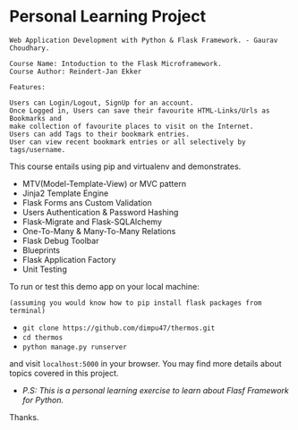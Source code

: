 Personal Learning Project
=========================
~~~~~~~~~~~~~~~~~~~~~~~~~~~~~~~~~~~~~~~~~~~~~~~~~~~~~~~~~~~~~~~~~~~~~~~~~~~~~~~~~~
Web Application Development with Python & Flask Framework. - Gaurav Choudhary.

Course Name: Intoduction to the Flask Microframework.
Course Author: Reindert-Jan Ekker

Features:

Users can Login/Logout, SignUp for an account.
Once Logged in, Users can save their favourite HTML-Links/Urls as Bookmarks and 
make collection of favourite places to visit on the Internet.
Users can add Tags to their bookmark entries.
User can view recent bookmark entries or all selectively by tags/username.

~~~~~~~~~~~~~~~~~~~~~~~~~~~~~~~~~~~~~~~~~~~~~~~~~~~~~~~~~~~~~~~~~~~~~~~~~~~~~~~~~~
This course entails using pip and virtualenv and demonstrates.

- MTV(Model-Template-View) or MVC pattern
- Jinja2 Template Engine
- Flask Forms ans Custom Validation
- Users Authentication & Password Hashing
- Flask-Migrate and Flask-SQLAlchemy
- One-To-Many & Many-To-Many Relations
- Flask Debug Toolbar
- Blueprints
- Flask Application Factory
- Unit Testing

To run or test this demo app on your local machine:
~~~~~~~~~~~~~~~~~~~~~~~~~~~~~~~~~~~~~~~~~~~~~~~~~~~~~~~~~~~~~~~~~~~~~~~~~
(assuming you would know how to pip install flask packages from terminal)
~~~~~~~~~~~~~~~~~~~~~~~~~~~~~~~~~~~~~~~~~~~~~~~~~~~~~~~~~~~~~~~~~~~~~~~~~
- ```git clone https://github.com/dimpu47/thermos.git```
- ```cd thermos```
- ```python manage.py runserver```

and visit ```localhost:5000``` in your browser. You may find more details about topics covered in this project. 

- *P.S: This is a personal learning exercise to learn about Flasf Framework for Python.*

Thanks.
